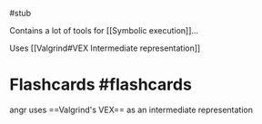 #stub 

Contains a lot of tools for [[Symbolic execution]]...

Uses [[Valgrind#VEX Intermediate representation]] 

# Flashcards #flashcards 

angr uses ==Valgrind's VEX== as an intermediate representation
<!--SR:!2022-03-13,30,250-->